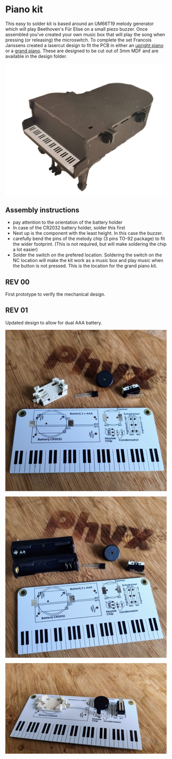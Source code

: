 # Piano kit
This easy to solder kit is based around an UM66T19 melody generator which will play Beethoven's Für Elise on a small piezo buzzer. 
Once assembled you've created your own music box that will play the song when pressing (or releasing) the microswitch. 
To complete the set Francois Janssens created a lasercut design to fit the PCB in either an [upright piano](https://github.com/phyx-be/PIANO_KIT/blob/main/design/upright_piano_AAA_3mmMDF.pdf) or a [grand piano](https://github.com/phyx-be/PIANO_KIT/blob/main/design/grand_piano_AAA_3mmMDF.pdf). 
These are designed to be cut out of 3mm MDF and are available in the design folder.

![GRAND PIANO](media/GRAND_PIANO_NOBG.png)

## Assembly instructions
- pay attention to the orientation of the battery holder
- In case of the CR2032 battery holder, solder this first
- Next up is the component with the least height. In this case the buzzer.
- carefully bend the pins of the melody chip (3 pins TO-92 package) to fit the wider footprint. (This is not required, but will make soldering the chip a lot easier)
- Solder the switch on the prefered location. Soldering the switch on the NC location will make the kit work as a music box and play music when the button is not pressed. This is the location for the grand piano kit.

## REV 00
First prototype to verify the mechanical design.

## REV 01
Updated design to allow for dual AAA battery. 

![PIANO 01 CR2032 kit](media/PIANO_KIT_CR2032.jpg)

![PIANO 01 AAA kit](media/PIANO_KIT_AAA.jpg)

![PIANO 01 CR2032 ASSEMBLED](media/PIANO_KIT_CR2032_ASSEMBLED.jpg)